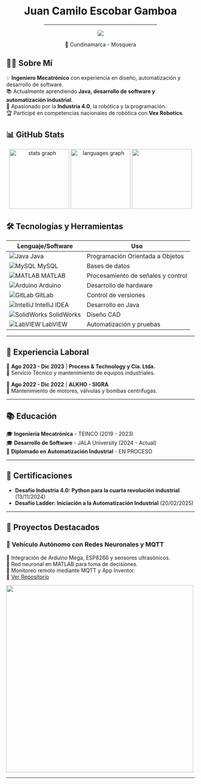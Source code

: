 <div align="center">
  <h1>Juan Camilo Escobar Gamboa</h1>
  <hr width="60%">
  <p>
    <a href="https://www.linkedin.com/in/juan-camilo-escobar-gamboa-b20b7027b/" target="_blank">
      <img src="https://img.shields.io/badge/LinkedIn-Perfil%20Profesional-0077B5?style=for-the-badge&logo=linkedin&logoColor=white" />
    </a>
  </p>
  <p>📍 Cundinamarca - Mosquera</p>
</div>




## 👩‍💻 Sobre Mí  

💡 **Ingeniero Mecatrónico** con experiencia en diseño, automatización y desarrollo de software.  
📚 Actualmente aprendiendo **Java, desarrollo de software y automatización industrial**.  
🎯 Apasionado por la **Industria 4.0**, la robótica y la programación.  
🏆 Participé en competencias nacionales de robótica con **Vex Robotics**.  



## 📊 GitHub Stats  

<div align="center">
  <img src="https://github-readme-stats.vercel.app/api?username=CamiloEscobar25&hide_title=false&hide_rank=false&show_icons=true&include_all_commits=true&count_private=true&disable_animations=false&theme=dracula&locale=en&hide_border=false&order=1" height="160" alt="stats graph" />
  <img src="https://github-readme-stats.vercel.app/api/top-langs?username=CamiloEscobar25&locale=en&hide_title=false&layout=compact&card_width=320&langs_count=6&theme=dracula&hide_border=false&order=2" height="160" alt="languages graph" />
  <img src="https://github-readme-streak-stats.herokuapp.com/?user=CamiloEscobar25&theme=dracula&hide_border=false" height="160"/>
</div>


## 🛠️ Tecnologías y Herramientas  

| Lenguaje/Software  | Uso |
|--------------------|--------------------------------|
| ![Java](https://cdn.jsdelivr.net/gh/devicons/devicon/icons/java/java-original.svg) Java  | Programación Orientada a Objetos |
| ![MySQL](https://cdn.jsdelivr.net/gh/devicons/devicon/icons/mysql/mysql-original.svg) MySQL  | Bases de datos |
| ![MATLAB](https://cdn.jsdelivr.net/gh/devicons/devicon/icons/matlab/matlab-original.svg) MATLAB  | Procesamiento de señales y control |
| ![Arduino](https://cdn.jsdelivr.net/gh/devicons/devicon/icons/arduino/arduino-original.svg) Arduino  | Desarrollo de hardware |
| ![GitLab](https://cdn.jsdelivr.net/gh/devicons/devicon/icons/gitlab/gitlab-original.svg) GitLab  | Control de versiones |
| ![IntelliJ](https://cdn.jsdelivr.net/gh/devicons/devicon/icons/intellij/intellij-original.svg) IntelliJ IDEA  | Desarrollo en Java |
| ![SolidWorks](https://cdn.jsdelivr.net/gh/devicons/devicon/icons/inkscape/inkscape-original.svg) SolidWorks  | Diseño CAD |
| ![LabVIEW](https://cdn.jsdelivr.net/gh/devicons/devicon/icons/labview/labview-original.svg) LabVIEW  | Automatización y pruebas |

---

## 💼 Experiencia Laboral  

📆 **Ago 2023 - Dic 2023** | **Process & Technology y Cía. Ltda.**  
🔧 Servicio Técnico y mantenimiento de equipos industriales.  

📆 **Ago 2022 - Dic 2022** | **ALKHO - SIGRA**  
🔧 Mantenimiento de motores, válvulas y bombas centrífugas.  

---

## 📚 Educación  

🎓 **Ingeniería Mecatrónica** - TEINCO (2019 - 2023)  
🎓 **Desarrollo de Software** - JALA University (2024 - Actual)  
📜 **Diplomado en Automatización Industrial** - EN PROCESO  

---

## 📜 Certificaciones  

- **Desafío Industria 4.0: Python para la cuarta revolución industrial** (13/11/2024)  
- **Desafío Ladder: Iniciación a la Automatización Industrial** (20/02/2025)  

---

## 🚀 Proyectos Destacados  

### 🚗 **Vehículo Autónomo con Redes Neuronales y MQTT**  
🔹 Integración de Arduino Mega, ESP8266 y sensores ultrasónicos.  
🔹 Red neuronal en MATLAB para toma de decisiones.  
🔹 Monitoreo remoto mediante MQTT y App Inventor.  
📎 [Ver Repositorio](https://github.com/CamiloEscobar25/Proyecto-Algebra)  

<img src="https://i.ibb.co/1GpFbxvm/Whats-App-Image-2025-02-13-at-6-58-26-PM-1.jpg" width="500"/>

---
